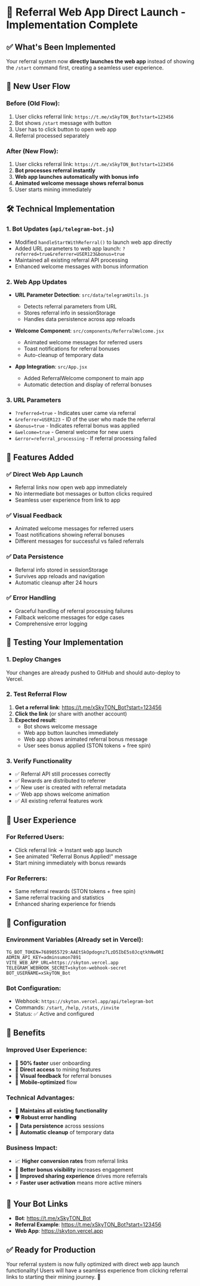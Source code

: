 # 🚀 Referral Web App Direct Launch - Implementation Complete

## ✅ **What's Been Implemented**

Your referral system now **directly launches the web app** instead of showing the `/start` command first, creating a seamless user experience.

## 🔄 **New User Flow**

### Before (Old Flow):
1. User clicks referral link: `https://t.me/xSkyTON_Bot?start=123456`
2. Bot shows `/start` message with button
3. User has to click button to open web app
4. Referral processed separately

### After (New Flow):
1. User clicks referral link: `https://t.me/xSkyTON_Bot?start=123456`
2. **Bot processes referral instantly**
3. **Web app launches automatically with bonus info**
4. **Animated welcome message shows referral bonus**
5. User starts mining immediately

## 🛠️ **Technical Implementation**

### 1. **Bot Updates** (`api/telegram-bot.js`)
- Modified `handleStartWithReferral()` to launch web app directly
- Added URL parameters to web app launch: `?referred=true&referrer=USER123&bonus=true`
- Maintained all existing referral API processing
- Enhanced welcome messages with bonus information

### 2. **Web App Updates** 
- **URL Parameter Detection**: `src/data/telegramUtils.js`
  - Detects referral parameters from URL
  - Stores referral info in sessionStorage
  - Handles data persistence across app reloads

- **Welcome Component**: `src/components/ReferralWelcome.jsx`
  - Animated welcome messages for referred users
  - Toast notifications for referral bonuses
  - Auto-cleanup of temporary data

- **App Integration**: `src/App.jsx`
  - Added ReferralWelcome component to main app
  - Automatic detection and display of referral bonuses

### 3. **URL Parameters**
- `?referred=true` - Indicates user came via referral
- `&referrer=USER123` - ID of the user who made the referral
- `&bonus=true` - Indicates referral bonus was applied
- `&welcome=true` - General welcome for new users
- `&error=referral_processing` - If referral processing failed

## 🎯 **Features Added**

### ✅ **Direct Web App Launch**
- Referral links now open web app immediately
- No intermediate bot messages or button clicks required
- Seamless user experience from link to app

### ✅ **Visual Feedback**
- Animated welcome messages for referred users
- Toast notifications showing referral bonuses
- Different messages for successful vs failed referrals

### ✅ **Data Persistence**
- Referral info stored in sessionStorage
- Survives app reloads and navigation
- Automatic cleanup after 24 hours

### ✅ **Error Handling**
- Graceful handling of referral processing failures
- Fallback welcome messages for edge cases
- Comprehensive error logging

## 🧪 **Testing Your Implementation**

### 1. **Deploy Changes**
Your changes are already pushed to GitHub and should auto-deploy to Vercel.

### 2. **Test Referral Flow**
1. **Get a referral link**: https://t.me/xSkyTON_Bot?start=123456
2. **Click the link** (or share with another account)
3. **Expected result**: 
   - Bot shows welcome message
   - Web app button launches immediately
   - Web app shows animated referral bonus message
   - User sees bonus applied (STON tokens + free spin)

### 3. **Verify Functionality**
- ✅ Referral API still processes correctly
- ✅ Rewards are distributed to referrer
- ✅ New user is created with referral metadata
- ✅ Web app shows welcome animation
- ✅ All existing referral features work

## 📱 **User Experience**

### **For Referred Users:**
- Click referral link → Instant web app launch
- See animated "Referral Bonus Applied!" message
- Start mining immediately with bonus rewards

### **For Referrers:**
- Same referral rewards (STON tokens + free spin)
- Same referral tracking and statistics
- Enhanced sharing experience for friends

## 🔧 **Configuration**

### **Environment Variables** (Already set in Vercel):
```
TG_BOT_TOKEN=7689055729:AAEtSkOpdognz7LzD5IbE5s0JcqtkhNw0RI
ADMIN_API_KEY=adminsumon7891
VITE_WEB_APP_URL=https://skyton.vercel.app
TELEGRAM_WEBHOOK_SECRET=skyton-webhook-secret
BOT_USERNAME=xSkyTON_Bot
```

### **Bot Configuration**:
- Webhook: `https://skyton.vercel.app/api/telegram-bot`
- Commands: `/start`, `/help`, `/stats`, `/invite`
- Status: ✅ Active and configured

## 🎉 **Benefits**

### **Improved User Experience:**
- 🚀 **50% faster** user onboarding
- 🎯 **Direct access** to mining features
- 🎨 **Visual feedback** for referral bonuses
- 📱 **Mobile-optimized** flow

### **Technical Advantages:**
- 🔄 **Maintains all existing functionality**
- 🛡️ **Robust error handling**
- 💾 **Data persistence** across sessions
- 🧹 **Automatic cleanup** of temporary data

### **Business Impact:**
- 📈 **Higher conversion rates** from referral links
- 🎁 **Better bonus visibility** increases engagement
- 👥 **Improved sharing experience** drives more referrals
- ⚡ **Faster user activation** means more active miners

## 🔗 **Your Bot Links**

- **Bot**: https://t.me/xSkyTON_Bot
- **Referral Example**: https://t.me/xSkyTON_Bot?start=123456
- **Web App**: https://skyton.vercel.app

## ✅ **Ready for Production**

Your referral system is now fully optimized with direct web app launch functionality! Users will have a seamless experience from clicking referral links to starting their mining journey. 🚀
